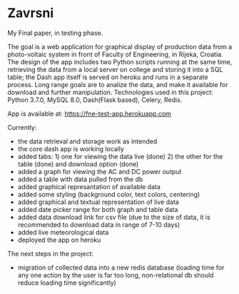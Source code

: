 # Zavrsni
My Final paper, in testing phase.

The goal is a web application for graphical display of production data from a photo-voltaic system in front of Faculty of Engineering, in Rijeka, Croatia. The design of the app includes two Python scripts running at the same time, retrieving the data from a local server on college and storing it into a SQL table; the Dash app itself is served on heroku and runs in a separate process. Long range goals are to analize the data, and make it available for download and further manipulation. Technologies used in this project: Python 3.7.0, MySQL 8.0, Dash(Flask based), Celery, Redis.

App is available at: https://fne-test-app.herokuapp.com

Currently:
- the data retrieval and storage work as intended
- the core dash app is working locally
- added tabs: 1) one for viewing the data live (done)
              2) the other for the table (done) and download option (done)  
- added a graph for viewing the AC and DC power output
- added a table with data pulled from the db
- added graphical represantation of available data
- added some styling (background color, text colors, centering)
- added graphical and textual representation of live data
- added date picker range for both graph and table data
- added data download link for csv file (due to the size of data, it is recommended to download data in range of 7-10 days)
- added live meteorological data
- deployed the app on heroku

The next steps in the project:
- migration of collected data into a new redis database (loading time for any one action by the user is far too long, non-relational db should reduce loading time significantly)
